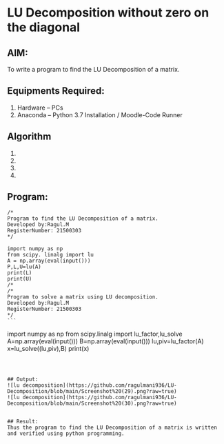 # LU Decomposition without zero on the diagonal

## AIM:
To write a program to find the LU Decomposition of a matrix.

## Equipments Required:
1. Hardware – PCs
2. Anaconda – Python 3.7 Installation / Moodle-Code Runner

## Algorithm
1. 
2. 
3. 
4. 

## Program:
```
/*
Program to find the LU Decomposition of a matrix.
Developed by:Ragul.M 
RegisterNumber: 21500303
*/
```
~~~
import numpy as np
from scipy. linalg import lu
A = np.array(eval(input()))
P,L,U=lu(A)
print(L)
print(U)
/*
/*
Program to solve a matrix using LU decomposition.
Developed by:Ragul.M 
RegisterNumber: 21500303
*/
```
~~~
import numpy as np
from scipy.linalg import lu_factor,lu_solve
A=np.array(eval(input()))
B=np.array(eval(input()))
lu,piv=lu_factor(A)
x=lu_solve((lu,piv),B)
print(x)
~~~



## Output:
![lu decomposition](https://github.com/ragulmani936/LU-Decomposition/blob/main/Screenshot%20(29).png?raw=true)
![lu decomposition](https://github.com/ragulmani936/LU-Decomposition/blob/main/Screenshot%20(30).png?raw=true)


## Result:
Thus the program to find the LU Decomposition of a matrix is written and verified using python programming.

